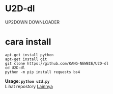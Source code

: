 # U2D-dl
UP2DOWN DOWNLOADER

# cara install
```
apt-get install python
apt-get install git
git clone https://github.com/KANG-NEWBIE/U2D-dl
cd U2D-dl
python -m pip install requests bs4
```
<b>Usage: ```python u2d.py```</b>
<br>
Lihat repostory <a href='https://github.com/KANG-NEWBIE?tab=repositories'>Lainnya</a>
